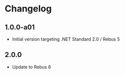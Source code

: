 # Changelog

## 1.0.0-a01
* Initial version targeting .NET Standard 2.0 / Rebus 5

## 2.0.0
* Update to Rebus 6